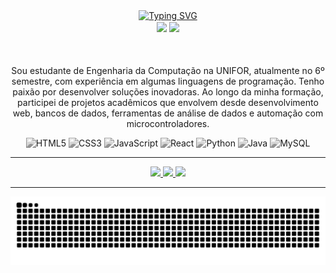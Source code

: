 <div align="center">
  <a href="https://git.io/typing-svg">
  <img src="https://readme-typing-svg.demolab.com?font=Fira+Code&weight=500&size=22&pause=1000&color=0078FF&center=true&vCenter=true&random=false&width=600&lines=Olá,+eu+sou+João+Vitor!" alt="Typing SVG">
  </a>
</div>

<div align="center">
  <img align="center" src="https://raw.githubusercontent.com/PokeAPI/sprites/master/sprites/pokemon/other/showdown/6.gif" width="120">
  <img align="center" src="https://media.tenor.com/y5_H63XJX0oAAAAi/agumon-digimon.gif" width="120">
</div>

#

<div style="display: flex; align-items: center; gap: 20px;">
  <div style="flex: 1;">
    <p align="center">
      Sou estudante de Engenharia da Computação na UNIFOR, atualmente no 6º semestre, com experiência em algumas linguagens de programação.
      Tenho paixão por desenvolver soluções inovadoras. Ao longo da minha formação, participei de projetos acadêmicos que envolvem desde desenvolvimento 
      web, bancos de dados, ferramentas de análise de dados e automação com microcontroladores.
    </p>
  </div>
</div>

<div align="center">
  <img src="https://cdn.jsdelivr.net/gh/devicons/devicon/icons/html5/html5-original.svg" height="40" alt="HTML5" style="filter: grayscale(100%);" />
  <img src="https://cdn.jsdelivr.net/gh/devicons/devicon/icons/css3/css3-original.svg" height="40" alt="CSS3" style="filter: grayscale(100%);" />
  <img src="https://cdn.jsdelivr.net/gh/devicons/devicon/icons/javascript/javascript-original.svg" height="40" alt="JavaScript" style="filter: grayscale(100%);" />
  <img src="https://cdn.jsdelivr.net/gh/devicons/devicon/icons/react/react-original.svg" height="40" alt="React" style="filter: grayscale(100%);" />
  <img src="https://cdn.jsdelivr.net/gh/devicons/devicon/icons/python/python-original.svg" height="40" alt="Python" style="filter: grayscale(100%);" />
  <img src="https://cdn.jsdelivr.net/gh/devicons/devicon/icons/java/java-original.svg" height="40" alt="Java" style="filter: grayscale(100%);" />
  <img src="https://cdn.jsdelivr.net/gh/devicons/devicon/icons/mysql/mysql-original.svg" height="40" alt="MySQL" style="filter: grayscale(100%);" />
</div>


---

<div align="center" padding="5px">
  <a href="https://www.instagram.com/joaoviitorsx/" target="_blank">
    <img src="https://img.shields.io/badge/-Instagram-000?style=for-the-badge&logo=instagram&logoColor=FF00F6&color=black&border=FF00F6">
  </a>
  <a href="https://www.linkedin.com/in/joaoviitorsx/" target="_blank">
    <img src="https://img.shields.io/badge/-LinkedIn-000?style=for-the-badge&logo=linkedin&logoColor=00C2FF&color=black&border=00C2FF">
  </a>
  <a href="joaovitorssilva007@gmail.com" target="_blank">
    <img src="https://img.shields.io/badge/-Email-000?style=for-the-badge&logo=gmail&logoColor=FF0000&color=black&border=FF0000">
  </a>
</div>

---

<picture align="center">
  <source media="(prefers-color-scheme: dark)" srcset="https://raw.githubusercontent.com/joaoviitorsx/joaoviitorsx/output/github-contribution-grid-snake-dark.svg">
  <source media="(prefers-color-scheme: light)" srcset="https://raw.githubusercontent.com/joaoviitorsx/joaoviitorsx/output/github-contribution-grid-snake.svg">
  <img align="center" alt="github contribution grid snake animation" src="https://raw.githubusercontent.com/joaoviitorsx/joaoviitorsx/output/github-contribution-grid-snake.svg">
</picture>
